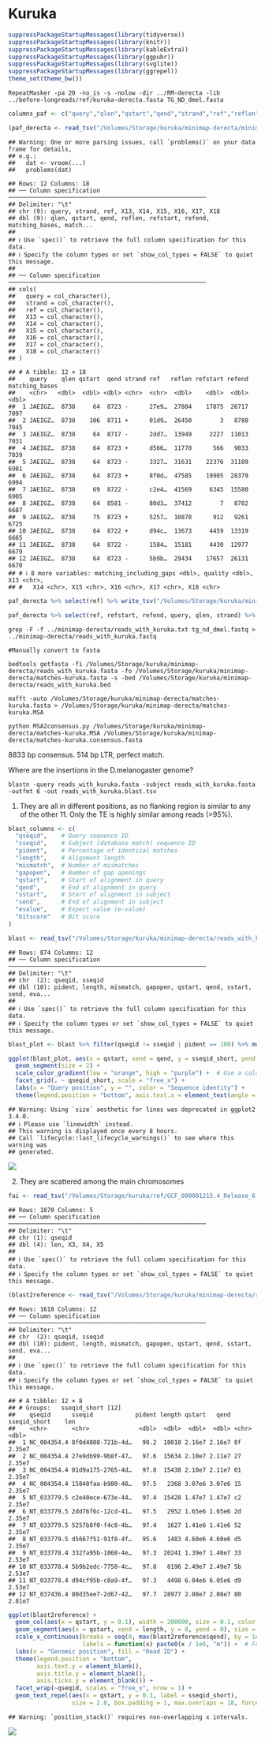 Kuruka
================

``` r
suppressPackageStartupMessages(library(tidyverse))
suppressPackageStartupMessages(library(knitr))
suppressPackageStartupMessages(library(kableExtra))
suppressPackageStartupMessages(library(ggpubr))
suppressPackageStartupMessages(library(svglite))
suppressPackageStartupMessages(library(ggrepel))
theme_set(theme_bw())
```

    RepeatMasker -pa 20 -no_is -s -nolow -dir ../RM-derecta -lib ../before-longreads/ref/kuruka-derecta.fasta TG_ND_dmel.fasta

``` r
columns_paf <- c("query","qlen","qstart","qend","strand","ref","reflen","refstart","refend","matching_bases","matching_including_gaps","quality")

(paf_derecta <- read_tsv("/Volumes/Storage/kuruka/minimap-derecta/minimap-output.paf", col_names = columns_paf) %>% filter(strand %in% c("+", "-")) %>% type_convert())
```

    ## Warning: One or more parsing issues, call `problems()` on your data frame for details,
    ## e.g.:
    ##   dat <- vroom(...)
    ##   problems(dat)

    ## Rows: 12 Columns: 18
    ## ── Column specification ────────────────────────────────────────────────────────
    ## Delimiter: "\t"
    ## chr (9): query, strand, ref, X13, X14, X15, X16, X17, X18
    ## dbl (9): qlen, qstart, qend, reflen, refstart, refend, matching_bases, match...
    ## 
    ## ℹ Use `spec()` to retrieve the full column specification for this data.
    ## ℹ Specify the column types or set `show_col_types = FALSE` to quiet this message.
    ## 
    ## ── Column specification ────────────────────────────────────────────────────────
    ## cols(
    ##   query = col_character(),
    ##   strand = col_character(),
    ##   ref = col_character(),
    ##   X13 = col_character(),
    ##   X14 = col_character(),
    ##   X15 = col_character(),
    ##   X16 = col_character(),
    ##   X17 = col_character(),
    ##   X18 = col_character()
    ## )

    ## # A tibble: 12 × 18
    ##    query    qlen qstart  qend strand ref   reflen refstart refend matching_bases
    ##    <chr>   <dbl>  <dbl> <dbl> <chr>  <chr>  <dbl>    <dbl>  <dbl>          <dbl>
    ##  1 JAEIGZ…  8738     64  8723 -      27e9…  27804    17875  26717           7097
    ##  2 JAEIGZ…  8738    106  8711 +      01d9…  26450        3   8788           7045
    ##  3 JAEIGZ…  8738     64  8717 -      2dd7…  13949     2227  11013           7031
    ##  4 JAEIGZ…  8738     64  8723 +      d566…  11770      566   9033           7039
    ##  5 JAEIGZ…  8738     64  8723 -      3327…  31631    22376  31189           6981
    ##  6 JAEIGZ…  8738     64  8723 +      8f0d…  47585    19905  28379           6994
    ##  7 JAEIGZ…  8738     69  8722 -      c2e4…  41569     6345  15580           6905
    ##  8 JAEIGZ…  8738     64  8581 -      80d3…  37412        7   8702           6687
    ##  9 JAEIGZ…  8738     75  8723 +      5257…  10878      912   9261           6725
    ## 10 JAEIGZ…  8738     64  8722 +      d94c…  13673     4459  13319           6665
    ## 11 JAEIGZ…  8738     64  8722 -      1584…  15181     4430  12977           6679
    ## 12 JAEIGZ…  8738     64  8723 -      5b9b…  29434    17657  26131           6670
    ## # ℹ 8 more variables: matching_including_gaps <dbl>, quality <dbl>, X13 <chr>,
    ## #   X14 <chr>, X15 <chr>, X16 <chr>, X17 <chr>, X18 <chr>

``` r
paf_derecta %>% select(ref) %>% write_tsv("/Volumes/Storage/kuruka/minimap-derecta/reads_with_kuruka.txt", col_names = FALSE)

paf_derecta %>% select(ref, refstart, refend, query, qlen, strand) %>% write_tsv("/Volumes/Storage/kuruka/minimap-derecta/reads_with_kuruka.bed", col_names = FALSE)
```

    grep -F -f ../minimap-derecta/reads_with_kuruka.txt tg_nd_dmel.fastq > ../minimap-derecta/reads_with_kuruka.fastq

    #Manually convert to fasta

    bedtools getfasta -fi /Volumes/Storage/kuruka/minimap-derecta/reads_with_kuruka.fasta -fo /Volumes/Storage/kuruka/minimap-derecta/matches-kuruka.fasta -s -bed /Volumes/Storage/kuruka/minimap-derecta/reads_with_kuruka.bed

    mafft -auto /Volumes/Storage/kuruka/minimap-derecta/matches-kuruka.fasta > /Volumes/Storage/kuruka/minimap-derecta/matches-kuruka.MSA

    python MSA2consensus.py /Volumes/Storage/kuruka/minimap-derecta/matches-kuruka.MSA /Volumes/Storage/kuruka/minimap-derecta/matches-kuruka.consensus.fasta

8833 bp consensus. 514 bp LTR, perfect match.

Where are the insertions in the D.melanogaster genome?

    blastn -query reads_with_kuruka.fasta -subject reads_with_kuruka.fasta -outfmt 6 -out reads_with_kuruka.blast.tsv

1.  They are all in different positions, as no flanking region is
    similar to any of the other 11. Only the TE is highly similar among
    reads (\>95%).

``` r
blast_columns <- c(
  "qseqid",    # Query sequence ID
  "sseqid",    # Subject (database match) sequence ID
  "pident",    # Percentage of identical matches
  "length",    # Alignment length
  "mismatch",  # Number of mismatches
  "gapopen",   # Number of gap openings
  "qstart",    # Start of alignment in query
  "qend",      # End of alignment in query
  "sstart",    # Start of alignment in subject
  "send",      # End of alignment in subject
  "evalue",    # Expect value (e-value)
  "bitscore"   # Bit score
)

blast <- read_tsv("/Volumes/Storage/kuruka/minimap-derecta/reads_with_kuruka.blast.tsv", col_names = blast_columns)
```

    ## Rows: 874 Columns: 12
    ## ── Column specification ────────────────────────────────────────────────────────
    ## Delimiter: "\t"
    ## chr  (2): qseqid, sseqid
    ## dbl (10): pident, length, mismatch, gapopen, qstart, qend, sstart, send, eva...
    ## 
    ## ℹ Use `spec()` to retrieve the full column specification for this data.
    ## ℹ Specify the column types or set `show_col_types = FALSE` to quiet this message.

``` r
blast_plot <- blast %>% filter(qseqid != sseqid | pident == 100) %>% mutate(qseqid_short = substr(qseqid, 1, 2), sseqid_short = substr(sseqid, 1, 2))

ggplot(blast_plot, aes(x = qstart, xend = qend, y = sseqid_short, yend = sseqid_short, color = pident)) +
  geom_segment(size = 2) +  
  scale_color_gradient(low = "orange", high = "purple") +  # Use a color gradient
  facet_grid(. ~ qseqid_short, scale = "free_x") +
  labs(x = "Query position", y = "", color = "Sequence identity") +
  theme(legend.position = "bottom", axis.text.x = element_text(angle = 90, hjust = 1, size = 4))
```

    ## Warning: Using `size` aesthetic for lines was deprecated in ggplot2 3.4.0.
    ## ℹ Please use `linewidth` instead.
    ## This warning is displayed once every 8 hours.
    ## Call `lifecycle::last_lifecycle_warnings()` to see where this warning was
    ## generated.

![](consensus_files/figure-gfm/unnamed-chunk-3-1.png)<!-- -->

2.  They are scattered among the main chromosomes

``` r
fai <- read_tsv("/Volumes/Storage/kuruka/ref/GCF_000001215.4_Release_6_plus_ISO1_MT_genomic.fna.fai", col_names = c("qseqid", "len"))
```

    ## Rows: 1870 Columns: 5
    ## ── Column specification ────────────────────────────────────────────────────────
    ## Delimiter: "\t"
    ## chr (1): qseqid
    ## dbl (4): len, X3, X4, X5
    ## 
    ## ℹ Use `spec()` to retrieve the full column specification for this data.
    ## ℹ Specify the column types or set `show_col_types = FALSE` to quiet this message.

``` r
(blast2reference <- read_tsv("/Volumes/Storage/kuruka/minimap-derecta/reads_with_kuruka.blast2reference.tsv", col_names = blast_columns) %>% mutate(sseqid_short = substr(sseqid, 1, 2)) %>% group_by(sseqid_short) %>% filter(length == max(length)) %>% inner_join(fai, by = "qseqid") %>% select(-mismatch, -gapopen, -sstart, -send, -X3, -X4, -X5, -evalue, -bitscore))
```

    ## Rows: 1618 Columns: 12
    ## ── Column specification ────────────────────────────────────────────────────────
    ## Delimiter: "\t"
    ## chr  (2): qseqid, sseqid
    ## dbl (10): pident, length, mismatch, gapopen, qstart, qend, sstart, send, eva...
    ## 
    ## ℹ Use `spec()` to retrieve the full column specification for this data.
    ## ℹ Specify the column types or set `show_col_types = FALSE` to quiet this message.

    ## # A tibble: 12 × 8
    ## # Groups:   sseqid_short [12]
    ##    qseqid      sseqid            pident length qstart   qend sseqid_short    len
    ##    <chr>       <chr>              <dbl>  <dbl>  <dbl>  <dbl> <chr>         <dbl>
    ##  1 NC_004354.4 8f0d4808-721b-4d…   98.2  18010 2.16e7 2.16e7 8f           2.35e7
    ##  2 NC_004354.4 27e9db99-9b8f-47…   97.6  15634 2.10e7 2.11e7 27           2.35e7
    ##  3 NC_004354.4 01d9a175-2765-4d…   97.8  15438 2.10e7 2.11e7 01           2.35e7
    ##  4 NC_004354.4 15840faa-b980-40…   97.5   2368 3.07e6 3.07e6 15           2.35e7
    ##  5 NT_033779.5 c2e40ece-673e-44…   97.4  15428 1.47e7 1.47e7 c2           2.35e7
    ##  6 NT_033779.5 2dd76f6c-12cd-41…   97.5   2952 1.65e6 1.65e6 2d           2.35e7
    ##  7 NT_033779.5 5257b8f0-f4c8-4b…   97.4   1627 1.41e6 1.41e6 52           2.35e7
    ##  8 NT_033779.5 d5667f51-91f8-4f…   95.6   1483 4.60e6 4.60e6 d5           2.35e7
    ##  9 NT_033778.4 3327a95b-1868-4e…   97.3  20241 1.39e7 1.40e7 33           2.53e7
    ## 10 NT_033778.4 5b9b2edc-7750-4c…   97.8   8196 2.49e7 2.49e7 5b           2.53e7
    ## 11 NT_033778.4 d94cf95b-c0a9-4f…   97.3   4498 6.04e6 6.05e6 d9           2.53e7
    ## 12 NT_037436.4 80d35ee7-2d67-42…   97.7  28977 2.08e7 2.08e7 80           2.81e7

``` r
ggplot(blast2reference) +
  geom_col(aes(x = qstart, y = 0.1), width = 200000, size = 0.1, color = "black", fill = "red") +  # Corrected geom_bar
  geom_segment(aes(x = qstart, xend = length, y = 0, yend = 0), size = 1.5, color = "grey") +  # Fixed segment
  scale_x_continuous(breaks = seq(0, max(blast2reference$qend), by = 1e7),  
                     labels = function(x) paste0(x / 1e6, "m")) +  # Format as "0m", "1m", ...
  labs(x = "Genomic position", fill = "Read ID") +
  theme(legend.position = "bottom",
        axis.text.y = element_blank(),  
        axis.title.y = element_blank(),  
        axis.ticks.y = element_blank()) +  
  facet_wrap(~qseqid, scales = "free_x", nrow = 1) +
  geom_text_repel(aes(x = qstart, y = 0.1, label = sseqid_short),  
                  size = 2.8, box.padding = 1, max.overlaps = 18, force = 1)
```

    ## Warning: `position_stack()` requires non-overlapping x intervals.

![](consensus_files/figure-gfm/unnamed-chunk-4-1.png)<!-- -->
